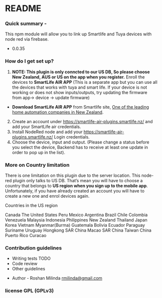 # README

### Quick summary -

This npm module will allow you to link up Smartlife and Tuya devices with node red via firebase.

- 0.0.35

### How do I get set up?

1. <b>NOTE: This plugin is only conncted to our US DB, So please choose New Zealand, AUS or US on the app when you register.</b> Enroll the devices to <b>SmartLife AIR APP</b> (This is a separate app but you can use all the devices that works with tuya and smart life. If your device is not working or does not show inputs/outputs, try updating the firmware from app-> device -> update firmware)

- <b>Download SmartLife AIR APP</b> from Smartlife site, [One of the leading home automation companies in New Zealand](https://www.smartlife.nz/smartlife-labs).

2. Create an account under https://smartlife-air-plugins.smartlife.nz/ and add your SmartLife air credentials.
3. Install NodeRed node and add your https://smartlife-air-plugins.smartlife.nz/ Login credentials.
4. Choose the device, input and output. (Please change a status before you select the device, Backend has to receive at least one update in order to pop up in the list).

### More on Country limitation 

There is one limitation on this plugin due to the server location. This node-red plugin only talks to US DB. That’s mean you will have to choose a country that belongs to **US region when you sign up to the mobile app**. Unfortunately, if you have already created an account you will have to create a new one and enrol devices again.

Countries in the US region

Canada
The United States
Peru
Mexico
Argentina
Brazil
Chile
Colombia
Venezuela
Malaysia
Indonesia
Philippines
New Zealand
Thailand
Japan
Korea
Vietnam
Myanmar(Burma)
Guatemala
Bolivia
Ecuador
Paraguay
Suriname
Uruguay
Hongkong SAR China
Macao SAR China
Taiwan China
Puerto Rico
Curacao


### Contribution guidelines

- Writing tests TODO
- Code review
- Other guidelines

* Author - Roshan Milinda rmilinda@gmail.com

### license GPL (GPLv3)

